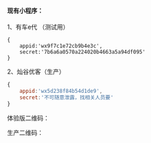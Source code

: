 #### 现有小程序：

1、有车e代 （测试用）

```
{
    appid:'wx9f7c1e72cb9b4e3c',
    secret:'7b6a6a0570a224020b4663a5a94df095'    
}
```

2、灿谷优客（生产）

```js
{
    appid:'wx5d238f84b54d1de9',
    secret:'不可随意泄露，找相关人员要'
}
```

体验版二维码：






生产二维码：




